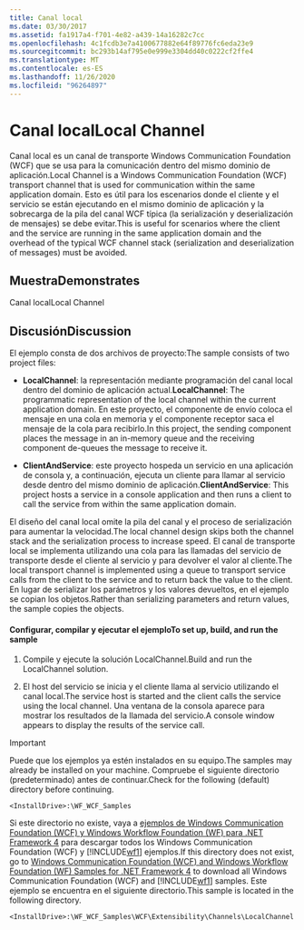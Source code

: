 ```yaml
---
title: Canal local
ms.date: 03/30/2017
ms.assetid: fa1917a4-f701-4e82-a439-14a16282c7cc
ms.openlocfilehash: 4c1fcdb3e7a4100677882e64f89776fc6eda23e9
ms.sourcegitcommit: bc293b14af795e0e999e3304dd40c0222cf2ffe4
ms.translationtype: MT
ms.contentlocale: es-ES
ms.lasthandoff: 11/26/2020
ms.locfileid: "96264897"
---
```

# <a name="local-channel"></a><span data-ttu-id="1d866-102">Canal local</span><span class="sxs-lookup"><span data-stu-id="1d866-102">Local Channel</span></span>

<span data-ttu-id="1d866-103">Canal local es un canal de transporte Windows Communication Foundation (WCF) que se usa para la comunicación dentro del mismo dominio de aplicación.</span><span class="sxs-lookup"><span data-stu-id="1d866-103">Local Channel is a Windows Communication Foundation (WCF) transport channel that is used for communication within the same application domain.</span></span> <span data-ttu-id="1d866-104">Esto es útil para los escenarios donde el cliente y el servicio se están ejecutando en el mismo dominio de aplicación y la sobrecarga de la pila del canal WCF típica (la serialización y deserialización de mensajes) se debe evitar.</span><span class="sxs-lookup"><span data-stu-id="1d866-104">This is useful for scenarios where the client and the service are running in the same application domain and the overhead of the typical WCF channel stack (serialization and deserialization of messages) must be avoided.</span></span>  
  
## <a name="demonstrates"></a><span data-ttu-id="1d866-105">Muestra</span><span class="sxs-lookup"><span data-stu-id="1d866-105">Demonstrates</span></span>  

 <span data-ttu-id="1d866-106">Canal local</span><span class="sxs-lookup"><span data-stu-id="1d866-106">Local Channel</span></span>  
  
## <a name="discussion"></a><span data-ttu-id="1d866-107">Discusión</span><span class="sxs-lookup"><span data-stu-id="1d866-107">Discussion</span></span>  

 <span data-ttu-id="1d866-108">El ejemplo consta de dos archivos de proyecto:</span><span class="sxs-lookup"><span data-stu-id="1d866-108">The sample consists of two project files:</span></span>  
  
- <span data-ttu-id="1d866-109">**LocalChannel**: la representación mediante programación del canal local dentro del dominio de aplicación actual.</span><span class="sxs-lookup"><span data-stu-id="1d866-109">**LocalChannel**: The programmatic representation of the local channel within the current application domain.</span></span> <span data-ttu-id="1d866-110">En este proyecto, el componente de envío coloca el mensaje en una cola en memoria y el componente receptor saca el mensaje de la cola para recibirlo.</span><span class="sxs-lookup"><span data-stu-id="1d866-110">In this project, the sending component places the message in an in-memory queue and the receiving component de-queues the message to receive it.</span></span>  
  
- <span data-ttu-id="1d866-111">**ClientAndService**: este proyecto hospeda un servicio en una aplicación de consola y, a continuación, ejecuta un cliente para llamar al servicio desde dentro del mismo dominio de aplicación.</span><span class="sxs-lookup"><span data-stu-id="1d866-111">**ClientAndService**: This project hosts a service in a console application and then runs a client to call the service from within the same application domain.</span></span>  
  
 <span data-ttu-id="1d866-112">El diseño del canal local omite la pila del canal y el proceso de serialización para aumentar la velocidad.</span><span class="sxs-lookup"><span data-stu-id="1d866-112">The local channel design skips both the channel stack and the serialization process to increase speed.</span></span> <span data-ttu-id="1d866-113">El canal de transporte local se implementa utilizando una cola para las llamadas del servicio de transporte desde el cliente al servicio y para devolver el valor al cliente.</span><span class="sxs-lookup"><span data-stu-id="1d866-113">The local transport channel is implemented using a queue to transport service calls from the client to the service and to return back the value to the client.</span></span> <span data-ttu-id="1d866-114">En lugar de serializar los parámetros y los valores devueltos, en el ejemplo se copian los objetos.</span><span class="sxs-lookup"><span data-stu-id="1d866-114">Rather than serializing parameters and return values, the sample copies the objects.</span></span>  
  
#### <a name="to-set-up-build-and-run-the-sample"></a><span data-ttu-id="1d866-115">Configurar, compilar y ejecutar el ejemplo</span><span class="sxs-lookup"><span data-stu-id="1d866-115">To set up, build, and run the sample</span></span>  
  
1. <span data-ttu-id="1d866-116">Compile y ejecute la solución LocalChannel.</span><span class="sxs-lookup"><span data-stu-id="1d866-116">Build and run the LocalChannel solution.</span></span>  
  
2. <span data-ttu-id="1d866-117">El host del servicio se inicia y el cliente llama al servicio utilizando el canal local.</span><span class="sxs-lookup"><span data-stu-id="1d866-117">The service host is started and the client calls the service using the local channel.</span></span> <span data-ttu-id="1d866-118">Una ventana de la consola aparece para mostrar los resultados de la llamada del servicio.</span><span class="sxs-lookup"><span data-stu-id="1d866-118">A console window appears to display the results of the service call.</span></span>  
  
> [!IMPORTANT]
> <span data-ttu-id="1d866-119">Puede que los ejemplos ya estén instalados en su equipo.</span><span class="sxs-lookup"><span data-stu-id="1d866-119">The samples may already be installed on your machine.</span></span> <span data-ttu-id="1d866-120">Compruebe el siguiente directorio (predeterminado) antes de continuar.</span><span class="sxs-lookup"><span data-stu-id="1d866-120">Check for the following (default) directory before continuing.</span></span>  
>
> `<InstallDrive>:\WF_WCF_Samples`  
>
> <span data-ttu-id="1d866-121">Si este directorio no existe, vaya a [ejemplos de Windows Communication Foundation (WCF) y Windows Workflow Foundation (WF) para .NET Framework 4](https://www.microsoft.com/download/details.aspx?id=21459) para descargar todos los Windows Communication Foundation (WCF) y [!INCLUDE[wf1](../../../../includes/wf1-md.md)] ejemplos.</span><span class="sxs-lookup"><span data-stu-id="1d866-121">If this directory does not exist, go to [Windows Communication Foundation (WCF) and Windows Workflow Foundation (WF) Samples for .NET Framework 4](https://www.microsoft.com/download/details.aspx?id=21459) to download all Windows Communication Foundation (WCF) and [!INCLUDE[wf1](../../../../includes/wf1-md.md)] samples.</span></span> <span data-ttu-id="1d866-122">Este ejemplo se encuentra en el siguiente directorio.</span><span class="sxs-lookup"><span data-stu-id="1d866-122">This sample is located in the following directory.</span></span>  
>
> `<InstallDrive>:\WF_WCF_Samples\WCF\Extensibility\Channels\LocalChannel`

